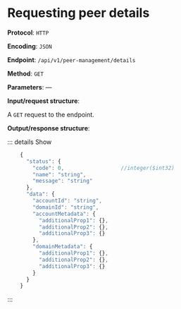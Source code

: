 # Requesting peer details

**Protocol**: `HTTP`

**Encoding**: `JSON`

**Endpoint**: `/api/v1/peer-management/details`

**Method**: `GET`

**Parameters**: —

**Input/request structure**:

A `GET` request to the endpoint.

**Output/response structure**:

::: details Show

```jsx
    {
      "status": {
        "code": 0,                  //integer($int32)
        "name": "string",
        "message": "string"
      },
      "data": {
        "accountId": "string",
        "domainId": "string",
        "accountMetadata": {
          "additionalProp1": {},
          "additionalProp2": {},
          "additionalProp3": {}
        },
        "domainMetadata": {
          "additionalProp1": {},
          "additionalProp2": {},
          "additionalProp3": {}
        }
      }
    }
```
:::
